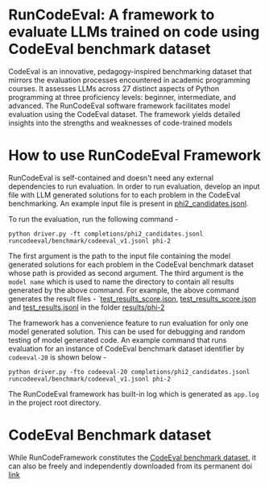 # RunCodeEval: A framework to evaluate LLMs trained on code using CodeEval benchmark dataset

CodeEval is an innovative, pedagogy-inspired benchmarking dataset that mirrors the evaluation processes encountered in academic programming courses. It assesses LLMs across 27 distinct aspects of Python programming at three proficiency levels: beginner, intermediate, and advanced. The RunCodeEval software framework facilitates model evaluation using the CodeEval dataset. The framework yields detailed insights into the strengths and weaknesses of code-trained models

# How to use RunCodeEval Framework
RunCodeEval is self-contained and doesn't need any external dependencies to run evaluation. In order to run evaluation, develop an input file with LLM generated solutions for to each problem in the CodeEval benchmarking. An example input file is present in [phi2_candidates.jsonl](completions/phi2_candidates.jsonl). 

To run the evaluation, run the following command - 
```
python driver.py -ft completions/phi2_candidates.jsonl runcodeeval/benchmark/codeeval_v1.jsonl phi-2
```
The first argument is the path to the input file containing the model generated solutions for each problem in the CodeEval benchmark dataset whose path is provided as second argument. The third argument is the `model name` which is used to name the directory to contain all results generated by the above command. For example, the above command generates the result files - `[test_results_score.json](results/phi-2/test_results_score.json), [test_results_score.json](results/phi-2/test_results_score.json) and [test_results.jsonl](results/phi-2/test_results.jsonl) in the folder [results/phi-2](results/phi-2)

The framework has a convenience feature to run evaluation for only one model generated solution. This can be used for debugging and random testing of model generated code. An example command that runs evaluation for an instance of CodeEval benchmark dataset identifier by `codeeval-20` is shown below - 

```
python driver.py -fto codeeval-20 completions/phi2_candidates.jsonl runcodeeval/benchmark/codeeval_v1.jsonl phi-2
```
The RunCodeEval framework has built-in log which is generated as `app.log` in the project root directory.

# CodeEval Benchmark dataset
While RunCodeFramework constitutes the [CodeEval benchmark dataset](runcodeeval/benchmark/codeeval_v1.jsonl), it can also be freely and independently downloaded from its permanent doi [link](https://doi.org/10.5281/zenodo.11100073) 

